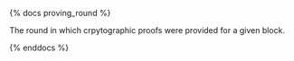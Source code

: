{% docs proving_round %}

The round in which crpytographic proofs were provided for a given block.

{% enddocs %}